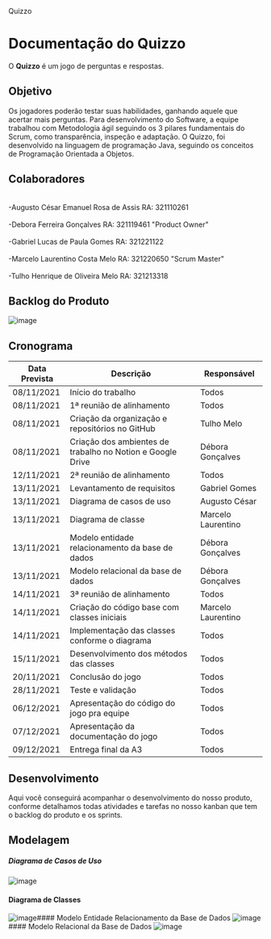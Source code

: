 <!DOCTYPE html>
<html>
<head>
    <meta charset="utf-8">
    <meta name="viewport" content="width=device-width, initial-scale=1">
    Quizzo
</head>
<body>

# Documentação do Quizzo

O **Quizzo** é um jogo de perguntas e respostas.


## Objetivo

Os jogadores poderão testar suas habilidades, ganhando aquele que acertar mais perguntas. Para desenvolvimento do Software, a equipe trabalhou com Metodologia ágil seguindo os 3 pilares fundamentais do Scrum, como transparência, inspeção e adaptação. O Quizzo, foi desenvolvido na linguagem de programação Java, seguindo os conceitos de Programação Orientada a Objetos.


## Colaboradores

 <br /> -Augusto César Emanuel Rosa de Assis RA: 321110261<br /> 
<br /> -Debora Ferreira Gonçalves RA: 321119461 "Product Owner" <br /> 
<br /> -Gabriel Lucas de Paula Gomes RA: 321221122<br /> 
<br /> -Marcelo Laurentino Costa Melo RA: 321220650 "Scrum Master"<br /> 
<br /> -Tulho Henrique de Oliveira Melo RA: 321213318<br /> 

## Backlog do Produto 
    			
![image](https://user-images.githubusercontent.com/71988020/145096121-60b9d8b9-4863-4d3e-9172-013204ec07f2.png)
    
    
## Cronograma

<table width="100%">
  <thead>
    <tr>
      <th>Data Prevista</th>
      <th>Descrição</th>
      <th>Responsável</th>
    </tr>
  </thead>
  <tbody>
    <tr>
      <td>08/11/2021</td>
      <td>Início do trabalho</td>
      <td>Todos</td>
    </tr>
    <tr>
      <td>08/11/2021</td>
      <td>1ª reunião de alinhamento</td>
      <td>Todos</td>
    </tr>
    <tr>
      <td>08/11/2021</td>
      <td>Criação da organização e repositórios no GitHub</td>
      <td>Tulho Melo</td>
    </tr>
    <tr>
      <td>08/11/2021</td>
      <td>Criação dos ambientes de trabalho no Notion e Google Drive</td>
      <td>Débora Gonçalves</td>
    <tr>
      <td>12/11/2021</td>
      <td>2ª reunião de alinhamento</td>
      <td>Todos</td>
    </tr>
    <tr>
      <td>13/11/2021</td>
      <td>Levantamento de requisitos</td>
      <td>Gabriel Gomes</td>
    </tr>
    <tr>
      <td>13/11/2021</td>
      <td>Diagrama de casos de uso</td>
      <td>Augusto César</td>
    </tr>
    <tr>
      <td>13/11/2021</td>
      <td>Diagrama de classe</td>
      <td>Marcelo Laurentino</td>
    </tr>
    <tr>
      <td>13/11/2021</td>
      <td>Modelo entidade relacionamento da base de dados</td>
      <td>Débora Gonçalves</td>
    </tr>
    <tr>
      <td>13/11/2021</td>
      <td>Modelo relacional da base de dados</td>
      <td>Débora Gonçalves</td>
    </tr>
    <tr>
      <td>14/11/2021</td>
      <td>3ª reunião de alinhamento</td>
      <td>Todos</td>
    </tr>
    <tr>
      <td>14/11/2021</td>
      <td>Criação do código base com classes iniciais</td>
      <td>Marcelo Laurentino</td>
    </tr>
    <tr>
      <td>14/11/2021</td>
      <td>Implementação das classes conforme o diagrama</td>
      <td>Todos</td>
    </tr>
    <tr>
      <td>15/11/2021</td>
      <td>Desenvolvimento dos métodos das classes</td>
      <td>Todos</td>
    </tr>
    <tr>
      <td>20/11/2021</td>
      <td>Conclusão do jogo</td>
      <td>Todos</td>
    </tr>
    <tr>
      <td>28/11/2021</td>
      <td>Teste e validação</td>
      <td>Todos</td>
    </tr>
    <tr>
      <td>06/12/2021</td>
      <td>Apresentação do código do jogo pra equipe</td>
      <td>Todos</td>
    </tr>
    <tr>
      <td>07/12/2021</td>
      <td>Apresentação da documentação do jogo</td>
      <td>Todos</td>
    </tr>
    <tr>
      <td>09/12/2021</td>
      <td>Entrega final da A3</td>
      <td>Todos</td>
    </tr>
  </tbody>
</table>

## Desenvolvimento

Aqui você conseguirá acompanhar o desenvolvimento do nosso produto, conforme detalhamos todas atividades e tarefas no nosso kanban que tem o backlog do produto e os sprints.

## Modelagem

##### Diagrama de Casos de Uso
![image](https://user-images.githubusercontent.com/71988020/145095014-79a2eb1e-2db6-482f-ad91-f772ed1ee87b.png)

#### Diagrama de Classes
![image](https://user-images.githubusercontent.com/71988020/145109759-5d8b1123-55b6-41ff-974a-5cf02a4a5776.png)#### Modelo Entidade Relacionamento da Base de Dados
![image](https://user-images.githubusercontent.com/71988020/145088205-84bb8e32-d13e-44ff-8fbd-ef36ad17efd5.png)#### Modelo Relacional da Base de Dados
![image](https://user-images.githubusercontent.com/71988020/143334087-4061c853-25f1-496c-95f0-61b4319b4c84.png)
</body>
</html>
